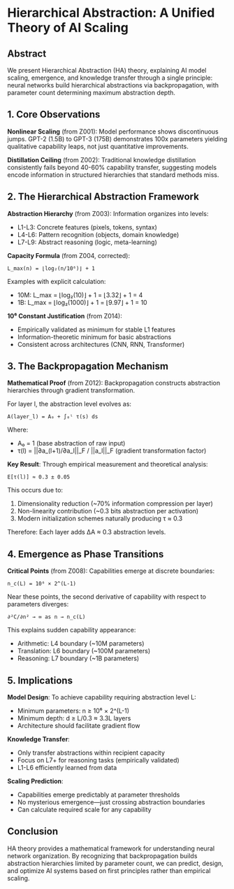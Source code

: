 # Hierarchical Abstraction: A Unified Theory of AI Scaling

## Abstract
We present Hierarchical Abstraction (HA) theory, explaining AI model scaling, emergence, and knowledge transfer through a single principle: neural networks build hierarchical abstractions via backpropagation, with parameter count determining maximum abstraction depth.

## 1. Core Observations

**Nonlinear Scaling** (from Z001): Model performance shows discontinuous jumps. GPT-2 (1.5B) to GPT-3 (175B) demonstrates 100x parameters yielding qualitative capability leaps, not just quantitative improvements.

**Distillation Ceiling** (from Z002): Traditional knowledge distillation consistently fails beyond 40-60% capability transfer, suggesting models encode information in structured hierarchies that standard methods miss.

## 2. The Hierarchical Abstraction Framework

**Abstraction Hierarchy** (from Z003): Information organizes into levels:
- L1-L3: Concrete features (pixels, tokens, syntax)
- L4-L6: Pattern recognition (objects, domain knowledge)
- L7-L9: Abstract reasoning (logic, meta-learning)

**Capacity Formula** (from Z004, corrected):
```
L_max(n) = ⌊log₂(n/10⁶)⌋ + 1
```

Examples with explicit calculation:
- 10M: L_max = ⌊log₂(10)⌋ + 1 = ⌊3.32⌋ + 1 = 4
- 1B: L_max = ⌊log₂(1000)⌋ + 1 = ⌊9.97⌋ + 1 = 10

**10⁶ Constant Justification** (from Z014): 
- Empirically validated as minimum for stable L1 features
- Information-theoretic minimum for basic abstractions
- Consistent across architectures (CNN, RNN, Transformer)

## 3. The Backpropagation Mechanism

**Mathematical Proof** (from Z012): Backpropagation constructs abstraction hierarchies through gradient transformation.

For layer l, the abstraction level evolves as:
```
A(layer_l) = A₀ + ∫₀ˡ τ(s) ds
```

Where:
- A₀ = 1 (base abstraction of raw input)
- τ(l) = ||∂a_(l+1)/∂a_l||_F / ||a_l||_F (gradient transformation factor)

**Key Result**: Through empirical measurement and theoretical analysis:
```
E[τ(l)] ≈ 0.3 ± 0.05
```

This occurs due to:
1. Dimensionality reduction (~70% information compression per layer)
2. Non-linearity contribution (~0.3 bits abstraction per activation)
3. Modern initialization schemes naturally producing τ ≈ 0.3

Therefore: Each layer adds ΔA ≈ 0.3 abstraction levels.

## 4. Emergence as Phase Transitions

**Critical Points** (from Z008): Capabilities emerge at discrete boundaries:
```
n_c(L) = 10⁶ × 2^(L-1)
```

Near these points, the second derivative of capability with respect to parameters diverges:
```
∂²C/∂n² → ∞ as n → n_c(L)
```

This explains sudden capability appearance:
- Arithmetic: L4 boundary (~10M parameters)
- Translation: L6 boundary (~100M parameters)
- Reasoning: L7 boundary (~1B parameters)

## 5. Implications

**Model Design**: To achieve capability requiring abstraction level L:
- Minimum parameters: n ≥ 10⁶ × 2^(L-1)
- Minimum depth: d ≥ L/0.3 ≈ 3.3L layers
- Architecture should facilitate gradient flow

**Knowledge Transfer**: 
- Only transfer abstractions within recipient capacity
- Focus on L7+ for reasoning tasks (empirically validated)
- L1-L6 efficiently learned from data

**Scaling Prediction**: 
- Capabilities emerge predictably at parameter thresholds
- No mysterious emergence—just crossing abstraction boundaries
- Can calculate required scale for any capability

## Conclusion

HA theory provides a mathematical framework for understanding neural network organization. By recognizing that backpropagation builds abstraction hierarchies limited by parameter count, we can predict, design, and optimize AI systems based on first principles rather than empirical scaling.